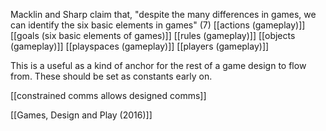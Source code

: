 Macklin and Sharp claim that, "despite the many differences in games, we can identify the six basic elements in games" (7)
[[actions (gameplay)]]
[[goals (six basic elements of games)]]
[[rules (gameplay)]]
[[objects (gameplay)]]
[[playspaces (gameplay)]]
[[players (gameplay)]]

This is a useful as a kind of anchor for the rest of a game design to flow from. These should be set as constants early on.

[[constrained comms allows designed comms]]

[[Games, Design and Play (2016)]]